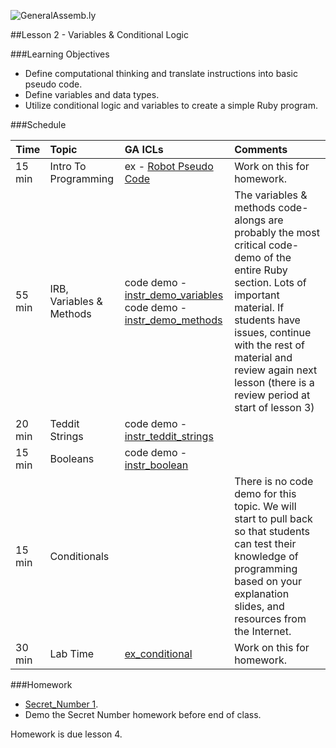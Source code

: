 
![GeneralAssemb.ly](../assets/ICL_icons/instr_agenda.png)


##Lesson 2 - Variables & Conditional Logic

###Learning Objectives


*	Define computational thinking and translate instructions into basic pseudo code.
*	Define variables and data types.
*	Utilize conditional logic and variables to create a simple Ruby program.


###Schedule


| Time        | Topic| GA ICLs| Comments |
| ------------- |:-------------|:-------------------|:-------------------|
| 15 min | Intro To Programming | ex - [Robot Pseudo Code](instr_exercise_notes.md) | Work on this for homework. |
| 55 min | IRB, Variables & Methods | code demo - [instr_demo_variables](instr_code_demos/instr_demo_variables.rb)<br/> code demo -[instr_demo_methods](instr_code_demos/instr_demo_methods.rb)| The variables & methods code-alongs are probably the most critical code-demo of the entire Ruby section. Lots of important material. If students have issues, continue with the rest of material and review again next lesson (there is a review period at start of lesson 3) |
| 20 min | Teddit Strings | code demo - [instr_teddit_strings](instr_code_demos/instr_teddit_strings.rb)| |
| 15 min | Booleans | code demo - [instr_boolean](instr_code_demos/instr_boolean.rb) | |
| 15 min | Conditionals |  | There is no code demo for this topic. We will start to pull back so that students can test their knowledge of programming based on your explanation slides, and resources from the Internet. |
| 30 min | Lab Time | [ex_conditional](instr_exercise_notes) | Work on this for homework. |


###Homework

-	[Secret_Number 1](https://github.com/generalassembly-studio/BEWD_Curriculum/blob/master/Homework/Ruby/Secret_Number/secret_number.rb).
-	Demo the Secret Number homework before end of class.

Homework is due lesson 4.
